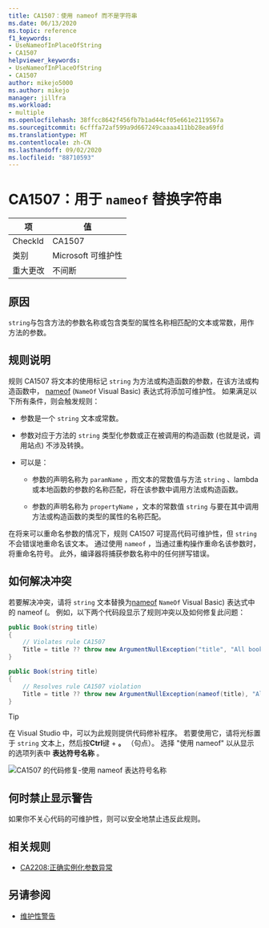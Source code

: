 ```yaml
---
title: CA1507：使用 nameof 而不是字符串
ms.date: 06/13/2020
ms.topic: reference
f1_keywords:
- UseNameofInPlaceOfString
- CA1507
helpviewer_keywords:
- UseNameofInPlaceOfString
- CA1507
author: mikejo5000
ms.author: mikejo
manager: jillfra
ms.workload:
- multiple
ms.openlocfilehash: 38ffcc8642f456fb7b1ad44cf05e661e2119567a
ms.sourcegitcommit: 6cfffa72af599a9d667249caaaa411bb28ea69fd
ms.translationtype: MT
ms.contentlocale: zh-CN
ms.lasthandoff: 09/02/2020
ms.locfileid: "88710593"
---
```

# <a name="ca1507-use-nameof-in-place-of-string"></a>CA1507：用于 `nameof` 替换字符串

|项|值|
|-|-|
|CheckId|CA1507|
|类别|Microsoft 可维护性|
|重大更改|不间断|

## <a name="cause"></a>原因

`string`与包含方法的参数名称或包含类型的属性名称相匹配的文本或常数，用作方法的参数。

## <a name="rule-description"></a>规则说明

规则 CA1507 将文本的使用标记 `string` 为方法或构造函数的参数，在该方法或构造函数中， [nameof](/dotnet/csharp/language-reference/keywords/nameof) (`NameOf` Visual Basic) 表达式将添加可维护性。 如果满足以下所有条件，则会触发规则：

- 参数是一个 `string` 文本或常数。

- 参数对应于方法的 `string` 类型化参数或正在被调用的构造函数 (也就是说，调用站点) 不涉及转换。

- 可以是：
  - 参数的声明名称为 `paramName` ，而文本的常数值与方法 `string` 、lambda 或本地函数的参数的名称匹配，将在该参数中调用方法或构造函数。

  - 参数的声明名称为 `propertyName` ，文本的常数值 `string` 与要在其中调用方法或构造函数的类型的属性的名称匹配。

在将来可以重命名参数的情况下，规则 CA1507 可提高代码可维护性，但 `string` 不会错误地重命名该文本。 通过使用 `nameof` ，当通过重构操作重命名该参数时，将重命名符号。 此外，编译器将捕获参数名称中的任何拼写错误。

## <a name="how-to-fix-violations"></a>如何解决冲突

若要解决冲突，请将 `string` 文本替换为[nameof](/dotnet/csharp/language-reference/keywords/nameof) `NameOf` Visual Basic) 表达式中的 nameof (。 例如，以下两个代码段显示了规则冲突以及如何修复此问题：

```csharp
public Book(string title)
{
    // Violates rule CA1507
    Title = title ?? throw new ArgumentNullException("title", "All books must have a title.");
}
```

```csharp
public Book(string title)
{
    // Resolves rule CA1507 violation
    Title = title ?? throw new ArgumentNullException(nameof(title), "All books must have a title.");
}
```

> [!TIP]
> 在 Visual Studio 中，可以为此规则提供代码修补程序。 若要使用它，请将光标置于 `string` 文本上，然后按**Ctrl**键 + **。** （句点）。 选择 "使用 nameof" 以从显示的选项列表中 **表达符号名称** 。
>
> ![CA1507 的代码修复-使用 nameof 表达符号名称](media/ca1507-code-fix.PNG)

## <a name="when-to-suppress-warnings"></a>何时禁止显示警告

如果你不关心代码的可维护性，则可以安全地禁止违反此规则。

## <a name="related-rules"></a>相关规则

- [CA2208:正确实例化参数异常](ca2208.md)

## <a name="see-also"></a>另请参阅

- [维护性警告](../code-quality/maintainability-warnings.md)
